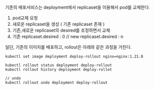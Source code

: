 
기존의 배포서비스는 deployment에서 replicaset을 이용해서 pod를 교체한다. 

1. pod교체 요청
2. 새로운 replicaset을 생성 ( 기존 replicaset 존재 )
3. 기존,새로운 replicaset의 desired를 조정하면서 교체
4. 기존 replicaset.desired : 0 // new replicaset.desired : n


일단, 기존의 이미지를 배포하고, rollout은 아래와 같은 과정을 거친다. 

```
kubectl set image deployment deploy-rollout nginx=nginx:1.21.0

kubectl rollout status deployment deploy-rollout
kubectl rollout history deployment deploy-rollot

// undo
kubectl rollout undo deployment deploy-rollout

```